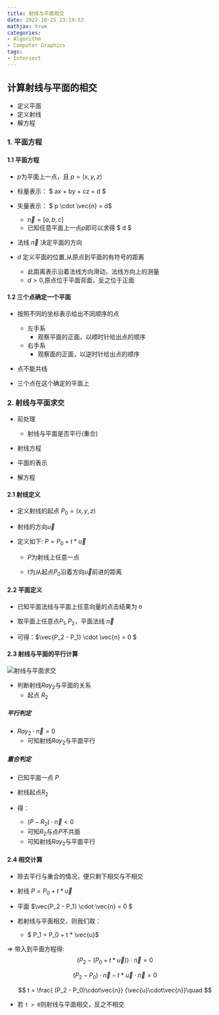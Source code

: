 ```yaml
---
title: 射线与平面相交
date: 2022-10-25 23:19:53
mathjax: true
categories:
- Algorithm
- Computer Graphics
tags:
- Intersect
---
```


## 计算射线与平面的相交

- 定义平面
- 定义射线
- 解方程

### 1. 平面方程

#### 1.1 平面方程

- $p$为平面上一点，且 $p = (x,y,z)$

- 标量表示： $ ax + by + cz = d $

- 矢量表示： $ p \cdot \vec{n} = d$
  - $\vec{n} = [a,b,c]$
  - 已知任意平面上一点$p$即可以求得 $ d $

- 法线 $\vec{n}$ 决定平面的方向

- $d$ 定义平面的位置,从原点到平面的有符号的距离
  - 此距离表示沿着法线方向滑动，法线方向上的测量
  - $d > 0$,原点位于平面背面，反之位于正面

#### 1.2 三个点确定一个平面

- 按照不同的坐标表示给出不同顺序的点
  - 左手系
    - 观察平面的正面，以顺时针给出点的顺序
  - 右手系
    - 观察面的正面，以逆时针给出点的顺序

- 点不能共线
- 三个点在这个确定的平面上

### 2. 射线与平面求交

- 前处理

  - 射线与平面是否平行(重合)

- 射线方程

- 平面的表示

- 解方程

#### 2.1 射线定义

- 定义射线的起点 $P_0 = (x,y,z)$

- 射线的方向$\vec{u}$

- 定义如下:   $P = P_0 + t * \vec{u}$

  - $P$为射线上任意一点

  - $t$为从起点$P_0$沿着方向$\vec{u}$前进的距离

#### 2.2 平面定义

- 已知平面法线与平面上任意向量的点击结果为 `0`

- 取平面上任意点$P_1,P_2$，平面法线 $\vec{n}$

- 可得：$\vec{P_2 - P_1} \cdot \vec{n} = 0 $

#### 2.3 射线与平面的平行计算

![射线与平面求交](https://cdn.jsdelivr.net/gh/Ranbun/images/blog/intersection/Ray_intract_plane.png "射线与平面求交")

- 判断射线$Ray_2$与平面的关系
  - 起点 $R_2$

##### 平行判定

- $Ray_2 \cdot \vec{n} = 0$
  - 可知射线$Ray_2$与平面平行

##### 重合判定

- 已知平面一点 $P$
- 射线起点$R_2$

- 得：
  - $(P - R_2) \cdot \vec{n} < 0$
  - 可知$R_2$与点$P$不共面
  - 可知射线$Ray_2$与平面平行

#### 2.4 相交计算

- 除去平行与重合的情况，便只剩下相交与不相交

- 射线 $P = P_0 + t * \vec{u}$
- 平面 $\vec{P_2 - P_1} \cdot \vec{n} = 0 $

- 若射线与平面相交，则我们取：
  - $ P_1 = P_0 + t * \vec{u}$

=> 带入到平面方程得:
$$(P_2 - (P_0 + t*\vec{u})) \cdot \vec{n} = 0$$

$$(P_2 - P_0) \cdot \vec{n} - t * \vec{u} \cdot \vec{n} = 0$$

$$ t = \frac{ (P_2 - P_0)\cdot\vec{n}} {\vec{u}\cdot\vec{n}}\quad $$

- 若 `t > 0`则射线与平面相交，反之不相交
